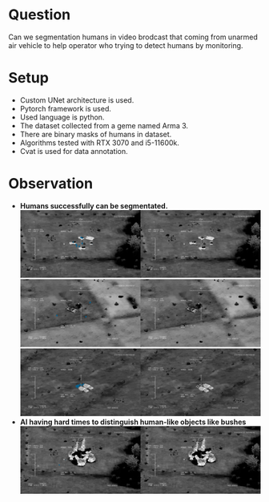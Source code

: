 # Question
Can we segmentation humans in video brodcast that coming from unarmed air vehicle to help operator who trying to detect humans by monitoring.

# Setup
- Custom UNet architecture is used.
- Pytorch framework is used.
- Used language is python.
- The dataset collected from a geme named Arma 3.
- There are binary masks of humans in dataset.
- Algorithms tested with RTX 3070 and i5-11600k.
- Cvat is used for data annotation.

# Observation
- **Humans successfully can be segmentated.**
	![media\0.jpg](media/0.jpg)
    ![media\2.jpg](media/2.jpg)
    ![media\10.jpg](media/10.jpg)
- **AI having hard times to distinguish human-like objects like bushes**
    ![media\25.jpg](media/25.jpg)

